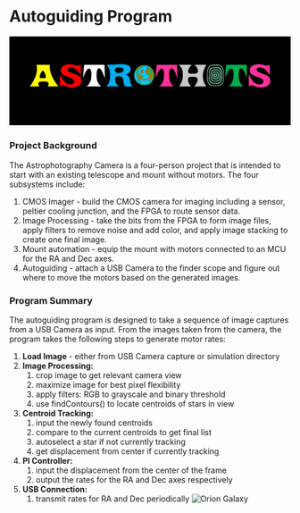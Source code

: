 # Autoguiding Program
![Astrothots Logo](/astrothots.PNG)
### Project Background
The Astrophotography Camera is a four-person project that is intended to start with an existing telescope and mount without motors. The four subsystems include:
1. CMOS Imager - build the CMOS camera for imaging including a sensor, peltier cooling junction, and the FPGA to route sensor data.
1. Image Processing - take the bits from the FPGA to form image files, apply filters to remove noise and add color, and apply image stacking to create one final image.
1. Mount automation - equip the mount with motors connected to an MCU for the RA and Dec axes.
1. Autoguiding - attach a USB Camera to the finder scope and figure out where to move the motors based on the generated images.
### Program Summary
The autoguiding program is designed to take a sequence of image captures from a USB Camera as input. From the images taken from the camera, the program takes the following steps to generate motor rates:
1. **Load Image** - either from USB Camera capture or simulation directory
1. **Image Processing:**
    1. crop image to get relevant camera view
    1. maximize image for best pixel flexibility
    1. apply filters: RGB to grayscale and binary threshold
    1. use findContours() to locate centroids of stars in view
1. **Centroid Tracking:**
    1. input the newly found centroids
    1. compare to the current centroids to get final list
    1. autoselect a star if not currently tracking
    1. get displacement from center if currently tracking
1. **PI Controller:**
    1. input the displacement from the center of the frame
    1. output the rates for the RA and Dec axes respectively
1. **USB Connection:**
    1. transmit rates for RA and Dec periodically
![Orion Galaxy](https://astrobrunomarshall.files.wordpress.com/2012/06/02-orion-nebula.jpg)
